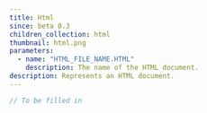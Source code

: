 ```yaml
---
title: Html
since: beta 0.3
children_collection: html
thumbnail: html.png
parameters:
  - name: "HTML_FILE_NAME.HTML"
    description: The name of the HTML document.
description: Represents an HTML document.
---
```


```javascript
// To be filled in
```


